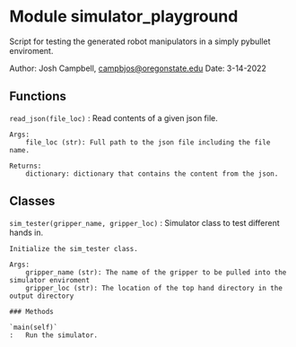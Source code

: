 Module simulator_playground
===========================
Script for testing the generated robot manipulators in a simply pybullet enviroment.

Author: Josh Campbell, campbjos@oregonstate.edu
Date: 3-14-2022

Functions
---------

    
`read_json(file_loc)`
:   Read contents of a given json file.
    
    Args:
        file_loc (str): Full path to the json file including the file name.
    
    Returns:
        dictionary: dictionary that contains the content from the json.

Classes
-------

`sim_tester(gripper_name, gripper_loc)`
:   Simulator class to test different hands in.
    
    Initialize the sim_tester class.
    
    Args:
        gripper_name (str): The name of the gripper to be pulled into the simulator enviroment
        gripper_loc (str): The location of the top hand directory in the output directory

    ### Methods

    `main(self)`
    :   Run the simulator.